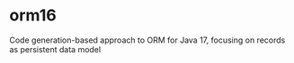 # orm16
Code generation-based approach to ORM for Java 17, focusing on records as persistent data model
